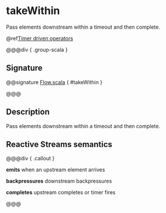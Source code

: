 # takeWithin

Pass elements downstream within a timeout and then complete.

@ref[Timer driven operators](../index.md#timer-driven-operators)

@@@div { .group-scala }

## Signature

@@signature [Flow.scala](/akka-stream/src/main/scala/akka/stream/scaladsl/Flow.scala) { #takeWithin }

@@@

## Description

Pass elements downstream within a timeout and then complete.

## Reactive Streams semantics

@@@div { .callout }

**emits** when an upstream element arrives

**backpressures** downstream backpressures

**completes** upstream completes or timer fires

@@@

